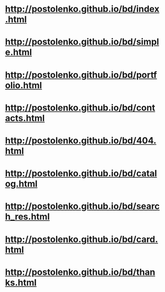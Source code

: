 # http://postolenko.github.io/bd/index.html
# http://postolenko.github.io/bd/simple.html
# http://postolenko.github.io/bd/portfolio.html
# http://postolenko.github.io/bd/contacts.html
# http://postolenko.github.io/bd/404.html
# http://postolenko.github.io/bd/catalog.html
# http://postolenko.github.io/bd/search_res.html
# http://postolenko.github.io/bd/card.html
# http://postolenko.github.io/bd/thanks.html